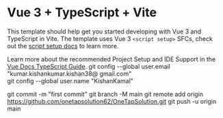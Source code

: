 # Vue 3 + TypeScript + Vite

This template should help get you started developing with Vue 3 and TypeScript in Vite. The template uses Vue 3 `<script setup>` SFCs, check out the [script setup docs](https://v3.vuejs.org/api/sfc-script-setup.html#sfc-script-setup) to learn more.

Learn more about the recommended Project Setup and IDE Support in the [Vue Docs TypeScript Guide](https://vuejs.org/guide/typescript/overview.html#project-setup).
git config --global user.email "kumar.kishankumar.kishan38@
gmail.com"  
git config --global user.name "KishanKamal"



git commit -m "first commit"
git branch -M main
git remote add origin https://github.com/onetapsolution62/OneTapSolution.git
git push -u origin main